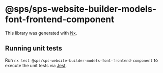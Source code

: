 # @sps/sps-website-builder-models-font-frontend-component

This library was generated with [Nx](https://nx.dev).

## Running unit tests

Run `nx test @sps/sps-website-builder-models-font-frontend-component` to execute the unit tests via [Jest](https://jestjs.io).
